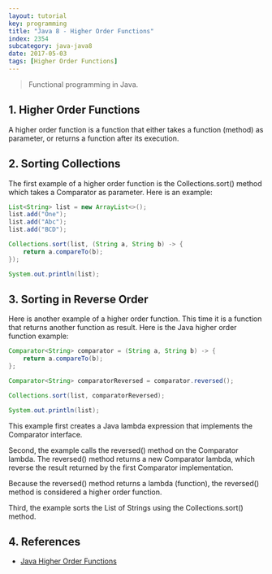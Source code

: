 ```yaml
---
layout: tutorial
key: programming
title: "Java 8 - Higher Order Functions"
index: 2354
subcategory: java-java8
date: 2017-05-03
tags: [Higher Order Functions]
---
```


> Functional programming in Java.

## 1. Higher Order Functions
A higher order function is a function that either takes a function (method) as parameter, or returns a function after its execution.

## 2. Sorting Collections
The first example of a higher order function is the Collections.sort() method which takes a Comparator as parameter. Here is an example:
```java
List<String> list = new ArrayList<>();
list.add("One");
list.add("Abc");
list.add("BCD");

Collections.sort(list, (String a, String b) -> {
    return a.compareTo(b);
});

System.out.println(list);
```

## 3. Sorting in Reverse Order
Here is another example of a higher order function. This time it is a function that returns another function as result. Here is the Java higher order function example:
```java
Comparator<String> comparator = (String a, String b) -> {
    return a.compareTo(b);
};

Comparator<String> comparatorReversed = comparator.reversed();

Collections.sort(list, comparatorReversed);

System.out.println(list);
```
This example first creates a Java lambda expression that implements the Comparator interface.

Second, the example calls the reversed() method on the Comparator lambda. The reversed() method returns a new Comparator lambda, which reverse the result returned by the first Comparator implementation.

Because the reversed() method returns a lambda (function), the reversed() method is considered a higher order function.

Third, the example sorts the List of Strings using the Collections.sort() method.

## 4. References
* [Java Higher Order Functions](http://tutorials.jenkov.com/java-functional-programming/higher-order-functions.html)
